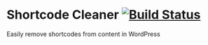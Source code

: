 # Shortcode Cleaner [![Build Status](https://travis-ci.org/cmmarslender/shortcode-cleaner.svg?branch=master)](https://travis-ci.org/cmmarslender/shortcode-cleaner)

Easily remove shortcodes from content in WordPress
